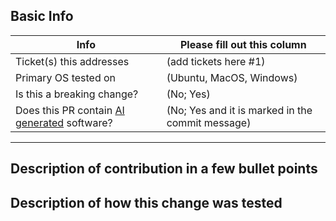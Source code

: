 <!-- Please fill out the following pull request template for non-trivial changes to help us process your PR faster and more efficiently.-->

## Basic Info

| Info | Please fill out this column |
| ------ | ----------- |
| Ticket(s) this addresses   | (add tickets here #1) |
| Primary OS tested on | (Ubuntu, MacOS, Windows) |
| Is this a breaking change? | (No; Yes) |
| Does this PR contain [AI generated](https://github.com/openrobotics/osrf-policies-and-procedures/blob/main/OSRF%20Policy%20on%20the%20Use%20of%20Generative%20Tools%20(%E2%80%9CGenerative%20AI%E2%80%9D)%20in%20Contributions.md) software? | (No; Yes and it is marked in the commit message) |

---

## Description of contribution in a few bullet points
<!--
* Briefly describe the changes you made and why they are necessary.
-->

## Description of how this change was tested
<!--
* Performed linting validation using `pre-commit run --all`
* Verified that the code passes all tests using `pytest -s -v test`
-->
